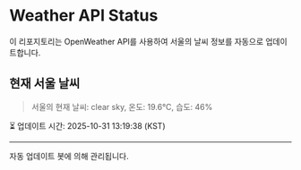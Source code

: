 
# Weather API Status

이 리포지토리는 OpenWeather API를 사용하여 서울의 날씨 정보를 자동으로 업데이트합니다.

## 현재 서울 날씨
> 서울의 현재 날씨: clear sky, 온도: 19.6°C, 습도: 46%

⏳ 업데이트 시간: 2025-10-31 13:19:38 (KST)

---
자동 업데이트 봇에 의해 관리됩니다.
